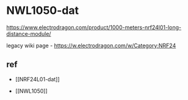 
# NWL1050-dat

https://www.electrodragon.com/product/1000-meters-nrf24l01-long-distance-module/

legacy wiki page - https://w.electrodragon.com/w/Category:NRF24

## ref 

- [[NRF24L01-dat]]


- [[NWL1050]]